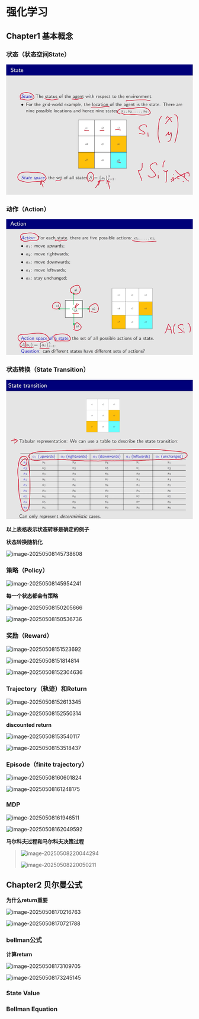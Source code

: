# 强化学习

## Chapter1 基本概念

### 状态（状态空间State）

![image-20250508140127763](../../Image/image-20250508140127763.png)

### 动作（Action）

![image-20250508140250188](../../Image/image-20250508140250188.png)

### 状态转换（State Transition）

![image-20250508141612224](../../Image/image-20250508141612224.png)

**以上表格表示状态转移是确定的例子**

**状态转换随机化**

![image-20250508145738608](C:/Users/19409/AppData/Roaming/Typora/typora-user-images/image-20250508145738608.png)

### 策略（Policy） 

![image-20250508145954241](C:/Users/19409/Desktop/MD/Image/image-20250508145954241.png)

**每一个状态都会有策略**

![image-20250508150205666](C:/Users/19409/Desktop/MD/Image/image-20250508150205666.png)

![image-20250508150536736](C:/Users/19409/Desktop/MD/Image/image-20250508150536736.png)

### 奖励（Reward）

![image-20250508151523692](C:/Users/19409/Desktop/MD/Image/image-20250508151523692.png)

![image-20250508151814814](C:/Users/19409/Desktop/MD/Image/image-20250508151814814.png)

![image-20250508152304636](C:/Users/19409/Desktop/MD/Image/image-20250508152304636.png)

### Trajectory（轨迹）和Return 

![image-20250508152613345](C:/Users/19409/Desktop/MD/Image/image-20250508152613345.png)

![image-20250508152550314](C:/Users/19409/Desktop/MD/Image/image-20250508152550314.png)

**discounted return** 

![image-20250508153540117](C:/Users/19409/Desktop/MD/Image/image-20250508153540117.png)

![image-20250508153518437](C:/Users/19409/Desktop/MD/Image/image-20250508153518437.png)

### Episode（finite trajectory）

![image-20250508160601824](C:/Users/19409/Desktop/MD/Image/image-20250508160601824.png)

![image-20250508161248175](C:/Users/19409/Desktop/MD/Image/image-20250508161248175.png)

### MDP

![image-20250508161946511](C:/Users/19409/Desktop/MD/Image/image-20250508161946511.png)

![image-20250508162049592](C:/Users/19409/Desktop/MD/Image/image-20250508162049592.png)

**马尔科夫过程和马尔科夫决策过程**

>![image-20250508220044294](C:/Users/19409/Desktop/MD/Image/image-20250508220044294.png)
>
>![image-20250508220050211](C:/Users/19409/Desktop/MD/Image/image-20250508220050211.png)



## Chapter2 贝尔曼公式

**为什么return重要**

![image-20250508170216763](C:/Users/19409/Desktop/MD/Image/image-20250508170216763.png)

![image-20250508170721788](C:/Users/19409/Desktop/MD/Image/image-20250508170721788.png)

### bellman公式

**计算return**

![image-20250508173109705](C:/Users/19409/Desktop/MD/Image/image-20250508173109705.png)

![image-20250508173245145](C:/Users/19409/Desktop/MD/Image/image-20250508173245145.png)

### State Value

### Bellman Equation